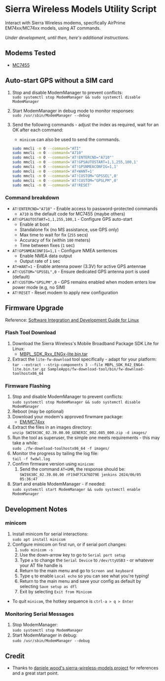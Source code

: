 # Sierra Wireless Models Utility Script

Interact with Sierra Wireless modems, specifically AirPrime EM74xx/MC74xx models, using AT commands.

*Under development, until then, here's additional instructions.*

## Modems Tested

* [MC7455](https://source.sierrawireless.com/resources/airprime/minicard/74xx/airprime_mc7455_product_technical_specification/)

## Auto-start GPS without a SIM card

1. Stop and disable ModemManager to prevent conflicts:  
   `sudo systemctl stop ModemManager && sudo systemctl disable ModemManager`
2. Start ModemManager in debug mode to monitor responses:  
   `sudo /usr/sbin/ModemManager --debug`
3. Send the following commands - adjust the index as required, wait for an OK after each command: 

    * `minicom` can also be used to send the commands.
    
    ```bash
    sudo mmcli -m 0 --command="ATI"
    sudo mmcli -m 0 --command="A710"
    sudo mmcli -m 0 --command='AT!ENTERCND="A710"'
    sudo mmcli -m 0 --command='AT!GPSAUTOSTART=1,1,255,100,1'
    sudo mmcli -m 0 --command='AT!GPSNMEACONFIG=1,1'
    sudo mmcli -m 0 --command='AT+WANT=1'
    sudo mmcli -m 0 --command='AT!CUSTOM="GPSSEL",0'
    sudo mmcli -m 0 --command='AT!CUSTOM="GPSLPM",0'
    sudo mmcli -m 0 --command='AT!RESET'
    ```

### Command breakdown

* `AT!ENTERCND="A710"` - Enable access to password-protected commands
  * `A710` is the default code for MC7455 (maybe others)
* `AT!GPSAUTOSTART=1,1,255,100,1` - Configure GPS auto-start
  * Enable at boot
  * Standalone fix (no MS assistance, use GPS only)
  * Max time to wait for fix (`255` secs)
  * Accuracy of fix (within `100` meters)
  * Time between fixes (`1` sec)
* `AT!GPSNMEACONFIG=1,1` - Configure NMEA sentences
  * Enable NMEA data output
  * Output rate of `1` sec
* `AT+WANT=1` - Enable antenna power (3.3V) for active GPS antennae
* `AT!CUSTOM="GPSSEL",0` - Ensure dedicated GPS antenna port is used (default)
* `AT!CUSTOM="GPSLPM",0` - GPS remains enabled when modem enters low power mode (e.g, no SIM)
* `AT!RESET` - Reset modem to apply new configuration

## Firmware Upgrade

Reference: [Software Integration and Development Guide for Linux](https://source.sierrawireless.com/resources/airprime/software/mbpl/mbpl-software-latest/)

### Flash Tool Download

1. Download the Sierra Wireless's Mobile Broadband Package SDK Lite for Linux:  
   * [MBPL_SDK_Rxx_ENGx-lite.bin.tar](https://source.sierrawireless.com/resources/airprime/software/mbpl/mbpl-software-latest/)
2. Extract the `lite-fw-download` tool specifically - adapt for your platform:  
   `tar --extract --strip-components 3 --file MBPL_SDK_R42_ENG4-lite.bin.tar.gz SampleApps/fw-download-tool/bin/fw-download-toolhostx86_64`

### Firmware Flashing

1. Stop and disable ModemManager to prevent conflicts:  
   `sudo systemctl stop ModemManager && sudo systemctl disable ModemManager`
2. Reboot (may be optional)
3. Download your modem's approved firwmare package:
   * [EM/MC74xx](https://source.sierrawireless.com/resources/airprime/minicard/74xx/em_mc74xx-approved-fw-packages/)
4. Extract the files in an images directory:  
   `unzip SWI9X30C_02.39.00.00_GENERIC_002.085_000.zip -d images/`
5. Run the tool as superuser, the simple one meets requirements - this may take a while:  
   `sudo ./fw-download-toolhostx86_64 -f images/`
6. Monitor the progress by tailing the log file:  
   `tail -f fwdwl.log`
7. Confirm firmware version using `minicom`:
   1. Send the command `AT+GMR`, the response should be:  
   `SWI9X30C_02.39.00.00 rF194F7CA76D79E jenkins 2024/06/05 05:36:47`
8. Start and enable ModemManager - if needed:  
   `sudo systemctl start ModemManager && sudo systemctl enable ModemManager`

## Development Notes

### minicom

1. Install minicom for serial interactions:  
   `sudo apt install minicom`
2. Configure minicom on first run, or if serial port changes:
   1. `sudo minicom -s`
   2. Use the down-arrow key to go to `Serial port setup`
   3. Type `a` to change the `Serial Device` to `/dev/ttyUSB3` - or whatever your AT file handle is
   4. Return to the main menu and go to `Screen and keyboard`
   5. Type `q` to enable `Local echo` so you can see what you're typing!
   6. Return to the main menu and save your config as default by selecting `Save setup as dfl`
   7. Exit by selecting `Exit from Minicom`

* To quit `minicom`, the hotkey sequence is `ctrl-a > q > Enter`

### Monitoring Serial Messages

1. Stop ModemManager:  
   `sudo systemctl stop ModemManager`
2. Start ModemManager in debug:  
   `sudo /usr/sbin/ModemManager --debug`

## Credit

* Thanks to [daniele wood's sierra-wireless-models project](https://github.com/danielewood/sierra-wireless-modems/) for references and a great start point.
